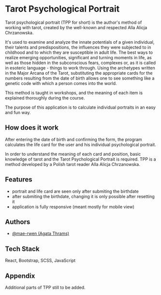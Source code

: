 # Tarot Psychological Portrait

Tarot psychological portrait (TPP for short) is the author's method of working with tarot, created by the well-known and respected Alla Alicja Chrzanowska.

It's used to examine and analyze the innate potentials of a given individual, their talents and predispositions, the influences they were subjected to in childhood and to which they are susceptible in adult life. The best ways to realize emerging opportunities, significant and turning moments in life, as well as those hidden in the subconscious fears, complexes or, as it is called in esoteric language - things to work through. Using the archetypes written in the Major Arcana of the Tarot, substituting the appropriate cards for the numbers resulting from the date of birth allows one to see something like a genetic code with which a person comes into the world.

This method is taught in workshops, and the meaning of each item is explained thoroughly during the course.

The purpose of this application is to calculate individual portraits in an easy and fun way.

## How does it work

After entering the date of birth and confirming the form, the program calculates the life card for the user and his individual psychological portrait.

In order to understand the meaning of each card and position, basic knowledge of tarot and the Tarot Psychological Portrait is required. 
TPP is a method developed by a Polish tarot reader Alla Alicja Chrzanowska.

## Features

- portrait and life card are seen only after submiting the birthdate
- after submiting the birthdate, changing it is only possible after resetting it
- application is fully responsive (meant mostly for mobile view)

## Authors

- [@mae-rwen (Agata Thrams)](https://github.com/mae-rwen/)

## Tech Stack

React, Bootstrap, SCSS, JavaScript

## Appendix

Additional parts of TPP still to be added.
